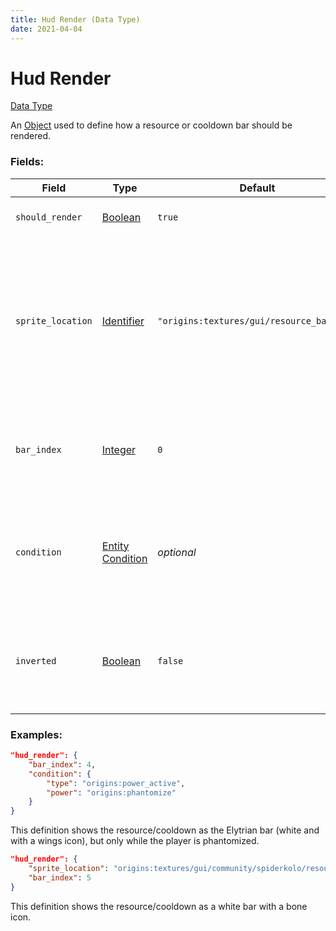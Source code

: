 ```yaml
---
title: Hud Render (Data Type)
date: 2021-04-04
---
```


# Hud Render

[Data Type](../data_types.md)

An [Object](object.md) used to define how a resource or cooldown bar should be rendered.

### Fields:

Field  | Type | Default | Description
-------|------|---------|-------------
`should_render` | [Boolean](boolean.md) | `true` | Whether the bar should be visible or not.
`sprite_location` | [Identifier](identifier.md) | `"origins:textures/gui/resource_bar.png"` | The path to the file in the assets which contains what the bar looks like. See the [List of resource bar files](../../misc/extra/sprites.md) for a list of files included by default in the mod.
`bar_index` | [Integer](integer.md) | `0` | The indexed position of the bar on the sprite to use. Please note that indexes start at 0.
`condition` | [Entity Condition](../entity_conditions.md) | _optional_ | If set (and `should_render` is true), the bar will only display when the entity with the power fulfills this condition.
`inverted` | [Boolean](boolean.md) | `false` | If set to true, inverts the way the hud render process (it'll look like its value is being decreased).

### Examples:

```json
"hud_render": {
	"bar_index": 4,
	"condition": {
		"type": "origins:power_active",
		"power": "origins:phantomize"
	}
}
```

This definition shows the resource/cooldown as the Elytrian bar (white and with a wings icon), but only while the player is phantomized.
<br>

```json
"hud_render": {
    "sprite_location": "origins:textures/gui/community/spiderkolo/resource_bar_03.png",
    "bar_index": 5
}
```

This definition shows the resource/cooldown as a white bar with a bone icon.
